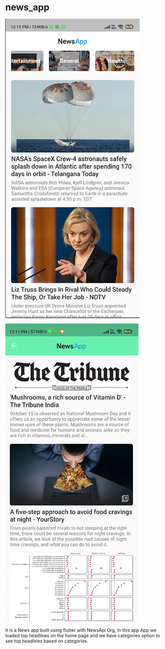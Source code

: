 # news_app
 
![img_1.png](img_1.png)  

![img.png](img.png)



It is a News app built using flutter with NewsApi Org, In this app App we loaded
top headlines on the home page and we have categories option to see top headlines based on
categories.